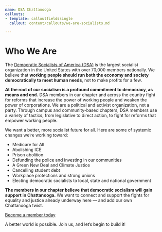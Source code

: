 ```yaml
---
name: DSA Chattanooga
callouts:
- template: calloutfieldssingle
  callout: content/callouts/we-are-socialists.md

---
```

# Who We Are

The [Democratic Socialists of America (DSA)](https://www.dsausa.org/ "DSA National") is the largest socialist organization in the United States with over 70,000 members nationally. We believe that **working people should run both the economy and society democratically to meet human needs**, not to make profits for a few. 

**At the root of our socialism is a profound commitment to democracy, as means and end.** DSA members in our chapter and across the country fight for reforms that increase the power of working people and weaken the power of corporations. We are a political and activist organization, not a party. Through campus and community-based chapters, DSA members use a variety of tactics, from legislative to direct action, to fight for reforms that empower working people.

We want a better, more socialist future for all. Here are some of systemic changes we’re working toward:

* Medicare for All
* Abolishing ICE
* Prison abolition
* Defunding the police and investing in our communities
* A Green New Deal and Climate Justice
* Cancelling student debt
* Workplace protections and strong unions
* Electing democratic socialists to local, state and national government

**The members in our chapter believe that democratic socialism will gain support in Chattanooga.** We want to connect and support the fights for equality and justice already underway here — and add our own Chattanooga twist.

<div class="container-center flex pb-8 pt-4">
<a class="btn" href="/join" title="join today">
Become a member today
</a>
</div>

A better world is possible. Join us, and let’s begin to build it!